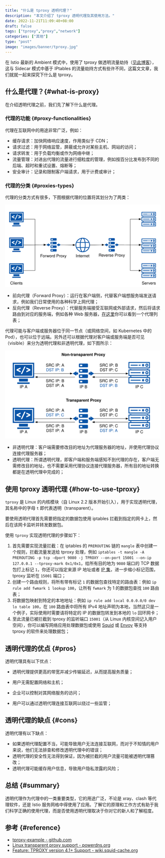 ```yaml
---
title: "什么是 tproxy 透明代理？"
description: "本文介绍了 tproxy 透明代理及其使用方法。"
date: 2022-11-21T11:09:40+08:00
draft: false
tags: ["tproxy","proxy","network"]
categories: ["其他"]
type: "post"
image: "images/banner/tproxy.jpg"
---
```


在 Istio 最新的 Ambient 模式中，使用了 tproxy 做透明流量劫持（[见此博客](/blog/ambient-mesh-l4-traffic-path/)），这与 Sidecar 模式中基于 IPtables 的流量劫持方式有些许不同，这篇文文章，我们就就一起来探究下什么是 tproxy。

## 什么是代理？{#what-is-proxy}

在介绍透明代理之前，我们先了解下什么是代理。

### 代理的功能 {#proxy-functionalities}

代理在互联网中的用途非常广泛，例如：

- 缓存请求：加快网络响应速度，作用类似于 CDN；
- 请求过滤：用于网络监管，屏蔽或允许对某些主机、网站的访问；
- 请求转发：用于负载均衡或作为网络中继；
- 流量管理：对进出代理的流量进行细粒度的管理，例如按百分比发布到不同的后端、超时和重试设置、熔断等；
- 安全审计：记录和限制客户端请求，用于计费或审计；

### 代理的分类 {#proxies-types}

代理的分类方式有很多，下图根据代理的位置将其划分为了两类：

![代理示意图](proxy.svg)

- 前向代理（Forward Proxy）：运行在客户端侧，代替客户端想服务端发送请求，例如我们日常使用的各种科学上网代理；
- 反向代理（Reverse Proxy）：代替服务端接受互联网或外部请求，然后将请求路由到对应的服务端，例如各种 Web 服务器，[在这里](https://jimmysong.io/awesome-cloud-native/#proxy)你可以看到一个代理列表；

代理可能与客户端或服务器位于同一节点（或网络空间，如 Kubernetes 中的 Pod），也可以位于远端。另外还可以根据代理对客户端或服务端是否可见（visible）来分为透明代理和非透明代理，如下图所示：

![非透明代理和透明代理](transparent-proxy.svg)

- 非透明代理：客户端需要修改目的地址为代理服务器的地址，并使用代理协议连接代理服务器；
- 透明代理：所谓透明代理，即客户端和服务端感知不到代理的存在，客户端无需修改目的地址，也不需要采用代理协议连接代理服务器，所有目的地址转换都是在透明代理中完成的；

## 使用 tproxy 透明代理 {#how-to-use-tproxy}

`tproxy` 是 Linux 的内核模块（自 Linux 2.2 版本开始引入），用于实现透明代理，其名称中的字母 `t` 即代表透明（transparent）。

要使用透明代理首先需要把指定的数据包使用 iptables 拦截到指定的网卡上，然后在该网卡监听并转发数据包。

使用 `tproxy` 实现透明代理的步骤如下：

1. 首先需要实现流量拦截：在 iptables 的 `PREROUTING` 链的 `mangle` 表中创建一个规则，拦截流量发送给 tproxy 处理，例如 `iptables -t mangle -A PREROUTING -p tcp -dport 9080 -j TPROXY --on-port 15001 --on-ip 127.0.0.1 --tproxy-mark 0x1/0x1`，给所有目的地为 `9080` 端口的 TCP 数据包打上标记 `1`，你还可以指定来源 IP 地址或者 [IP 集](https://ipset.netfilter.org/)，进一步缩小标记范围，tproxy 监听在 `15001` 端口；
2. 创建一个路由规则，将所有带有标记 `1` 的数据包查找特定的路由表：例如 `ip rule add fwmark 1 lookup 100`，让所有 `fwmark` 为 1 的数据包查找 `100` 路由表；
3. 将数据包映射到特定的本地地址：例如 `ip rule add local 0.0.0.0/0 dev lo table 100`，在 `100` 路由表中将所有 IPv4 地址声明为本地，当然这只是一个例子，实际使用时需要请将特定的 IP 的数据包转发到本地的 `lo` 回环网卡；
4. 至此流量已被拦截到 tproxy 的监听端口 `15001`（从 Linux 内核空间记入用户空间），你可以编写网络应用处理数据包或使用 [Squid](http://www.squid-cache.org/) 或 [Envoy](https://www.envoyproxy.io/) 等支持 tproxy 的软件来处理数据包；

## 透明代理的优点 {#pros}

透明代理具有以下优点：

- 透明代理提供更高的带宽并减少传输延迟，从而提高服务质量；
- 用户无需配置网络和主机；
- 企业可以控制对其网络服务的访问；

- 用户可以通过透明代理连接互联网以绕过一些监管；

## 透明代理的缺点 {#cons}

透明代理有以下缺点：

- 如果透明代理配置不当，可能导致用户无法连接互联网，而对于不知情的用户来说，他们无法排查和修改透明代理中的错误；
- 透明代理的安全性无法得到保证，因为被拦截的用户流量可能被透明代理篡改；
- 透明代理可能缓存用户信息，导致用户隐私泄露的风险；

## 总结 {#summary}

透明代理作为代理中的一类重要类型，它的用途广泛，不论是 xray、clash 等代理软件，还是 Istio 服务网格中得使用了应用。了解它的原理和工作方式有助于我们科学正确的使用代理，而是否使用透明代理取决于你对它的新人和了解程度。

## 参考 {#reference}

- [tproxy-example - github.com](https://github.com/kristrev/tproxy-example)
- [Linux transparent proxy support - powerdns.org](https://powerdns.org/tproxydoc/tproxy.md.html)
- [Feature: TPROXY version 4.1+ Support - wiki.squid-cache.org](https://wiki.squid-cache.org/Features/Tproxy4)
